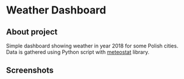 # Weather Dashboard


## About project
Simple dashboard showing weather in year 2018 for some Polish cities. Data is gathered using Python script with [meteostat](https://dev.meteostat.net/python/) library.


## Screenshots
